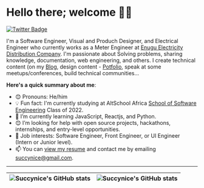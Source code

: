 # Hello there; welcome 👋🏾

[![Twitter Badge](https://img.shields.io/badge/-@succynice-1ca0f1?style=for-the-badge&logo=twitter&logoColor=white&link=https://twitter.com/succynice)](https://twitter.com/succynice)

I'm a Software Engineer, Visual and Produch Designer, and Electrical Engineer who currently works as a Meter Engineer at [Enugu Electricity Distribution Company](https://www.enugudisco.com/). I'm passionate about Solving problems, sharing knowledge, documentation, web engineering, and others. I create technical content  (on my [Blog](https://medium.com/@succynice), design content - [Potfolio](https://pages.disha.ng/build/edit), speak at some meetups/conferences, build technical communities...

**Here's a quick summary about me**:

- 😊 Pronouns: He/him
- 💡 Fun fact: I'm currently studying at AltSchool Africa [School of Software Engineering](https://altschoolafrica.com/schools/engineering) Class of 2022.
- 🌱 I’m currently learning JavaScript, Reactjs, and Python.
- 😊 I’m looking for help with open source projects, hackathons, internships, and entry-level opportunities.
- 💼 Job interests: Software Engineer, Front Engineer, or UI Engineer (Intern or Junior level).
- 📫 You can [view my resume](#) and contact me by emailing succynice@gmail.com.

---

| <img align="center" src="https://github-readme-stats.vercel.app/api?username=succynice&show_icons=true&include_all_commits=true&hide_border=true" alt="Succynice's GitHub stats" /> | <img align="center" src="https://github-readme-stats.vercel.app/api/top-langs/?username=succynice&langs_count=8&layout=compact&hide_border=true" alt="Succynice's GitHub stats" /> |
| ------------- | ------------- |

